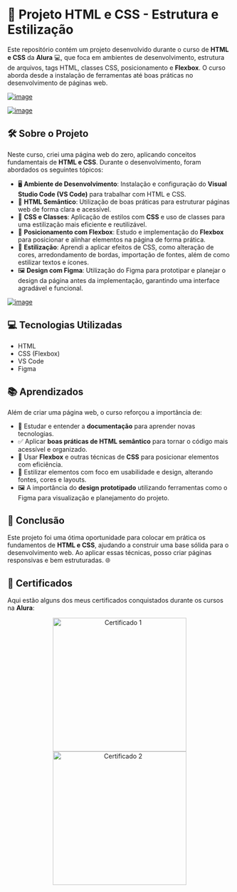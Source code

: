 # 🎨 Projeto HTML e CSS - Estrutura e Estilização

Este repositório contém um projeto desenvolvido durante o curso de **HTML e CSS** da **Alura** 💻, que foca em ambientes de desenvolvimento, estrutura de arquivos, tags HTML, classes CSS, posicionamento e **Flexbox**. O curso aborda desde a instalação de ferramentas até boas práticas no desenvolvimento de páginas web.


[![image](https://github.com/user-attachments/assets/3fbb180d-1434-4d77-b553-2fd36c947b61)](https://cursos.alura.com.br/course/html-css-ambiente-arquivos-tags)

[![image](https://github.com/user-attachments/assets/02a6ca37-97e3-4e9d-95ba-6bb46d0c1bf7)](https://cursos.alura.com.br/course/html-css-classes-posicionamento-flexbox)



## 🛠️ Sobre o Projeto

Neste curso, criei uma página web do zero, aplicando conceitos fundamentais de **HTML e CSS**. Durante o desenvolvimento, foram abordados os seguintes tópicos:

- 🖥️ **Ambiente de Desenvolvimento**: Instalação e configuração do **Visual Studio Code (VS Code)** para trabalhar com HTML e CSS.
- 📝 **HTML Semântico**: Utilização de boas práticas para estruturar páginas web de forma clara e acessível.
- 🎨 **CSS e Classes**: Aplicação de estilos com **CSS** e uso de classes para uma estilização mais eficiente e reutilizável.
- 📐 **Posicionamento com Flexbox**: Estudo e implementação do **Flexbox** para posicionar e alinhar elementos na página de forma prática.
- 🎨 **Estilização**: Aprendi a aplicar efeitos de CSS, como alteração de cores, arredondamento de bordas, importação de fontes, além de como estilizar textos e ícones.
- 🖼️ **Design com Figma**: Utilização do Figma para prototipar e planejar o design da página antes da implementação, garantindo uma interface agradável e funcional.

[![image](https://github.com/user-attachments/assets/a080fcf8-b85d-471a-96cd-f32df96e6f40)](https://alura-portfolio-topaz.vercel.app/)

## 💻 Tecnologias Utilizadas

- HTML
- CSS (Flexbox)
- VS Code
- Figma

## 📚 Aprendizados

Além de criar uma página web, o curso reforçou a importância de:

- 📖 Estudar e entender a **documentação** para aprender novas tecnologias.
- ✅ Aplicar **boas práticas de HTML semântico** para tornar o código mais acessível e organizado.
- 📐 Usar **Flexbox** e outras técnicas de **CSS** para posicionar elementos com eficiência.
- 🎨 Estilizar elementos com foco em usabilidade e design, alterando fontes, cores e layouts.
- 🖼️ A importância do **design prototipado** utilizando ferramentas como o Figma para visualização e planejamento do projeto.

## 🚀 Conclusão

Este projeto foi uma ótima oportunidade para colocar em prática os fundamentos de **HTML e CSS**, ajudando a construir uma base sólida para o desenvolvimento web. Ao aplicar essas técnicas, posso criar páginas responsivas e bem estruturadas. 🌐


## 📜 Certificados

Aqui estão alguns dos meus certificados conquistados durante os cursos na **Alura**:

<div align="center">
  <a href="https://cursos.alura.com.br/user/kauemonteiro09/course/html-css-ambiente-arquivos-tags/certificate">
    <img src="https://github.com/user-attachments/assets/30c73936-8435-41c3-a2d1-df3696029c99" alt="Certificado 1" width="300px">
  </a>
   <a href="https://cursos.alura.com.br/user/kauemonteiro09/course/html-css-classes-posicionamento-flexbox/certificate">
    <img src="https://github.com/user-attachments/assets/de5df805-c506-4191-9900-62442d959ba9" alt="Certificado 2" width="300px">
  </a>
</div>









